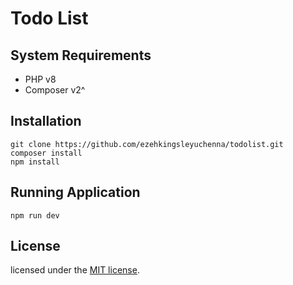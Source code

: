 # Todo List

## System Requirements
- PHP v8
- Composer v2^

## Installation

```
git clone https://github.com/ezehkingsleyuchenna/todolist.git
composer install
npm install
```

## Running Application

```
npm run dev
```

## License

licensed under the [MIT license](https://opensource.org/licenses/MIT).
